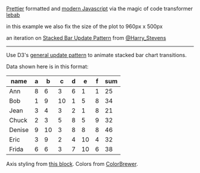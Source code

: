 [Prettier](https://prettier.io/) formatted and [modern Javascript](https://babeljs.io/learn-es2015/) via the magic of code transformer [lebab](https://github.com/lebab/lebab) 

in this example we also fix the size of the plot to 960px x 500px

an iteration on [Stacked Bar Update Pattern](https://bl.ocks.org/HarryStevens/7e3ec1a6722a153a5d102b6c42f4501d) from [@Harry_Stevens](https://twitter.com/harry_stevens)

---

Use D3's [general update pattern](https://bl.ocks.org/mbostock/3808218) to animate stacked bar chart transitions.

Data shown here is in this format:

<table>
<thead>
<tr>
<th>name</th>
<th>a</th>
<th>b</th>
<th>c</th>
<th>d</th>
<th>e</th>
<th>f</th>
<th>sum</th>
</tr>
</thead>
<tbody>
<tr>
<td>Ann</td>
<td>8</td>
<td>6</td>
<td>3</td>
<td>6</td>
<td>1</td>
<td>1</td>
<td>25</td>
</tr>
<tr>
<td>Bob</td>
<td>1</td>
<td>9</td>
<td>10</td>
<td>1</td>
<td>5</td>
<td>8</td>
<td>34</td>
</tr>
<tr>
<td>Jean</td>
<td>3</td>
<td>4</td>
<td>3</td>
<td>2</td>
<td>1</td>
<td>8</td>
<td>21</td>
</tr>
<tr>
<td>Chuck</td>
<td>2</td>
<td>3</td>
<td>5</td>
<td>8</td>
<td>5</td>
<td>9</td>
<td>32</td>
</tr>
<tr>
<td>Denise</td>
<td>9</td>
<td>10</td>
<td>3</td>
<td>8</td>
<td>8</td>
<td>8</td>
<td>46</td>
</tr>
<tr>
<td>Eric</td>
<td>3</td>
<td>9</td>
<td>2</td>
<td>4</td>
<td>10</td>
<td>4</td>
<td>32</td>
</tr>
<tr>
<td>Frida</td>
<td>6</td>
<td>6</td>
<td>3</td>
<td>7</td>
<td>10</td>
<td>6</td>
<td>38</td>
</tr>
</tbody>
</table>

Axis styling from [this block](https://bl.ocks.org/mbostock/3371592). Colors from [ColorBrewer](http://colorbrewer2.org/#type=qualitative&scheme=Set2&n=6).